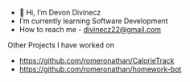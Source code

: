 - 👋 Hi, I’m Devon Divinecz
- I’m currently learning Software Development
- How to reach me - divinecz22@gmail.com

Other Projects I have worked on
- https://github.com/romeronathan/CalorieTrack
- https://github.com/romeronathan/homework-bot
